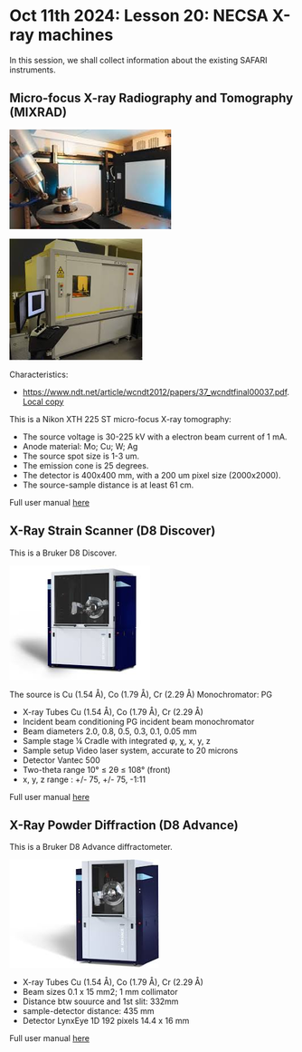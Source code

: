 # Oct 11th 2024: Lesson 20: NECSA X-ray machines

In this session, we shall collect information about the existing SAFARI instruments.

## Micro-focus X-ray Radiography and Tomography (MIXRAD)

![Nikon XTH225](pics/Nikon-XTH225.jpeg)

![Nikon XTH225](pics/Nikon-XTH225-enclosure.jpeg)


Characteristics:
- <https://www.ndt.net/article/wcndt2012/papers/37_wcndtfinal00037.pdf>. [Local copy](pics/37_wcndtfinal00037.pdf)

This is a Nikon XTH 225 ST micro-focus X-ray tomography:

- The source voltage is 30-225 kV with a electron beam current of 1 mA.
- Anode material: Mo; Cu; W; Ag
- The source spot size is 1-3 um.
- The emission cone is 25 degrees.
- The detector is 400x400 mm, with a 200 um pixel size (2000x2000).
- The source-sample distance is at least 61 cm.

Full user manual [here](pics/xt_h_225.pdf)

## X-Ray Strain Scanner (D8 Discover)

This is a Bruker D8 Discover.

![D8 Discover](pics/Brucker-D8-Discover.jpeg)

The source is Cu (1.54 Å), Co (1.79 Å), Cr (2.29 Å)
Monochromator: PG

- X-ray Tubes	Cu (1.54 Å), Co (1.79 Å), Cr (2.29 Å)
- Incident beam conditioning	PG incident beam monochromator
- Beam diameters	2.0, 0.8, 0.5, 0.3, 0.1, 0.05 mm
- Sample stage	¼ Cradle with integrated φ, χ, x, y, z
- Sample setup	Video laser system, accurate to 20 microns
- Detector	Vantec 500
- Two-theta range	10° ≤ 2θ ≤ 108° (front)
- x, y, z range	: +/- 75, +/- 75, -1:11

Full user manual [here](pics/d8_advance_discover_user_manual_vol._1_doc-m88-exx153_v6.pdf)

## X-Ray Powder Diffraction (D8 Advance)

This is a Bruker D8 Advance diffractometer.

![D8 Advance](pics/Brucker-D8-Advance.jpeg)

- X-ray Tubes Cu (1.54 Å), Co (1.79 Å), Cr (2.29 Å)
- Beam sizes 0.1 x 15 mm2; 1 mm collimator
- Distance btw souurce and 1st slit: 332mm
- sample-detector distance: 435 mm
- Detector LynxEye 1D 192 pixels 14.4 x 16 mm

Full user manual [here](pics/d8_advance_discover_user_manual_vol._1_doc-m88-exx153_v6.pdf)

